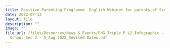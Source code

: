 ```yaml
---
title: Positive Parenting Programme  English Webinar for parents of Sec 2 to 5 parents
date: 2022-07-12
layout: file
description: ""
image: ""
file_url: /files/Resources/News & Events/ENG Triple P L2 Infographic - Secondary
  School_Sec 2 - 5_Aug 2022_Revised Dates.pdf
---
```

